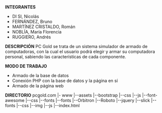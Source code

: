 <b>INTEGRANTES</b>
<ul>
<li>DI SI, Nicolás</li>
<li>FERNÁNDEZ, Bruno</li>
<li>MARTÍNEZ CRISTALDO, Román</li>
<li>NOBLÍA, María Florencia</li>
<li>RUGGIERO, Andrés</li>
</ul>

<b>DESCRIPCIÓN</b>
PC Gold se trata de un sistema simulador de armado de computadoras, con la cual el usuario podrá elegir y armar su computadora personal, sabiendo las características de cada componente.

<b>MODO DE TRABAJO</b>
<ul>
<li>Armado de la base de datos</li>
<li>Conexión PHP con la base de datos y la página en sí</li>
<li>Armado de la página web</li>
</ul>

<b>DIRECTORIO</b>
pcgold.com
    |- www 
         |--assets
              |--bootstrap
                  |--css
                  |--js
              |--font-awesome
                  |--css
                  |--fonts
              |--fonts
                  |--Orbitron
                  |--Roboto
              |--jquery
              |--slick
                  |--fonts
         |--css
         |--img
         |--js
         |--index.html

